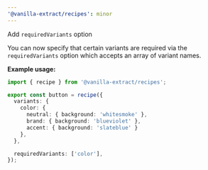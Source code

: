 ```yaml
---
'@vanilla-extract/recipes': minor
---
```


Add `requiredVariants` option

You can now specify that certain variants are required via the `requiredVariants` option which accepts an array of variant names.

**Example usage:**

```ts
import { recipe } from '@vanilla-extract/recipes';

export const button = recipe({
  variants: {
    color: {
      neutral: { background: 'whitesmoke' },
      brand: { background: 'blueviolet' },
      accent: { background: 'slateblue' }
    },
  },

  requiredVariants: ['color'],
});
```